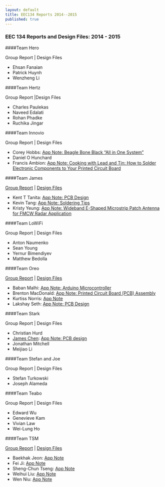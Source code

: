 ```yaml
---
layout: default
title: EEC134 Reports 2014--2015
published: true
---
```

### EEC 134 Reports and Design Files: 2014 - 2015

####Team Hero

Group Report \| Design Files 

* Ehsan Fanaian
* Patrick Huynh
* Wenzheng Li

####Team Hertz

Group Report \|Design Files

* Charles Paulekas
* Naveed Edalati
* Rohan Phadke
* Ruchika Jingar

####Team Innovio

Group Report \| Design Files

* Corey Hobbs: [App Note: Beagle Bone Black “All in One System”](/education/files/eec134-2014-2015/Team_Innovio/AN_Corey_Hobbs.pdf)
* Daniel O Hunchard
* Francis Ambion: [App Note: Cooking with Lead and Tin: How to Solder Electronic Components to Your Printed Circuit Board](/education/files/eec134-2014-2015/Team_Innovio/AN_Francis_Ambion.docx)

####Team James

[Group Report](/education/files/eec134-2014-2015/Team_James/Team_James_Report.docx) \| [Design Files](/education/files/eec134-2014-2015/Team_James/Team_James_Design_Files.docx)

* Kent T Tanita: [App Note: PCB Design](/education/files/eec134-2014-2015/Team_James/AN_Kent_Tanita.docx)
* Kevin Tang: [App Note: Soldering Tips](/education/files/eec134-2014-2015/Team_James/AN_Kevin_Tang.docx)
* Kristy Yeung: [App Note: Wideband E-Shaped Microstrip Patch Antenna for FMCW Radar Application](/education/files/eec134-2014-2015/Team_James/AN_Kristy_Yeung.docx)
 
####Team LoWiFi

Group Report \| Design Files

* Anton Naumenko
* Sean Young
* Yernur Bimendiyev
* Matthew Bedolla

####Team Oreo

[Group Report](/education/files/eec134-2014-2015/Team_Oreo/Team_Oreo_Report.doc) \| [Design Files](/education/files/eec134-2014-2015/Team_Oreo/Team_Oreo_Design_Files.zip)

* Baban Malhi: [App Note: Arduino Microcontroller](/education/files/eec134-2014-2015/Team_Oreo/AN_Baban_Malhi.pdf)
* Brenton MacDonald: [App Note: Printed Circuit Board (PCB) Assembly](/education/files/eec134-2014-2015/Team_Oreo/AN_Brenton_MacDonald.doc)
* Kurtiss Norris: [App Note](/education/files/eec134-2014-2015/Team_Oreo/AN_Kurt_Norris.doc)
* Lakshay Seth: [App Note: PCB Design](/education/files/eec134-2014-2015/Team_Oreo/AN_Lakshay_Seth.docx)

####Team Stark

Group Report \| Design Files

* Christian Hurd
* [James Chen](https://www.linkedin.com/pub/james-chen/a5/a80/3b9): [App Note: PCB design](/education/files/eec134-2014-2015/Team_Stark/AN_James_Chen.pdf)
* Jonathan Mitchell
* Meijiao Li

####Team Stefan and Joe

Group Report \| Design Files

* Stefan Turkowski
* Joseph Alameda

####Team Teabo

Group Report \| Design Files

* Edward Wu
* Genevieve Kam 
* Vivian Law
* Wei-Lung Ho

####Team TSM

[Group Report]((/education/files/eec134-2014-2015/Team_TSM/Team_TSM_Report.pdf)) \| [Design Files](/education/files/eec134-2014-2015/Team_TSM/Team_TSM_Design_Files.zip)

* Baekhak Jeon: [App Note](/education/files/eec134-2014-2015/Team_TSM/AN_Baekhak_Jeon.pdf)
* Fei Ji: [App Note](/education/files/eec134-2014-2015/Team_TSM/AN_Fei_Ji.pdf)
* Sheng-Chun Tseng: [App Note](/education/files/eec134-2014-2015/Team_TSM/AN_Sheng_Chun.pdf)
* Weihui Liu: [App Note](/education/files/eec134-2014-2015/Team_TSM/AN_Weihui_Liu.pdf)
* Wen Niu: [App Note](/education/files/eec134-2014-2015/Team_TSM/AN_Wen_Niu.pdf)
